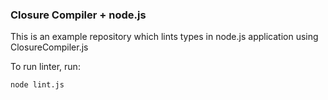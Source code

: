 ### Closure Compiler + node.js

This is an example repository which lints types in node.js application
using ClosureCompiler.js

To run linter, run:

```bash
node lint.js
```
